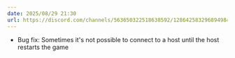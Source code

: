 ```yaml
---
date: 2025/08/29 21:30
url: https://discord.com/channels/563650322518638592/1286425832968949840/1410964742423576679
---
```

- Bug fix: Sometimes it's not possible to connect to a host until the host restarts the game